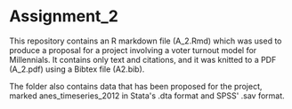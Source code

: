 # Assignment_2

This repository contains an R markdown file (A_2.Rmd) which was used to produce a proposal
for a project involving a voter turnout model for Millennials. It contains only text and
citations, and it was knitted to a PDF (A_2.pdf) using a Bibtex file (A2.bib). 

The folder also contains data that has been proposed for the project, marked 
anes_timeseries_2012 in Stata's .dta format and SPSS' .sav format. 


